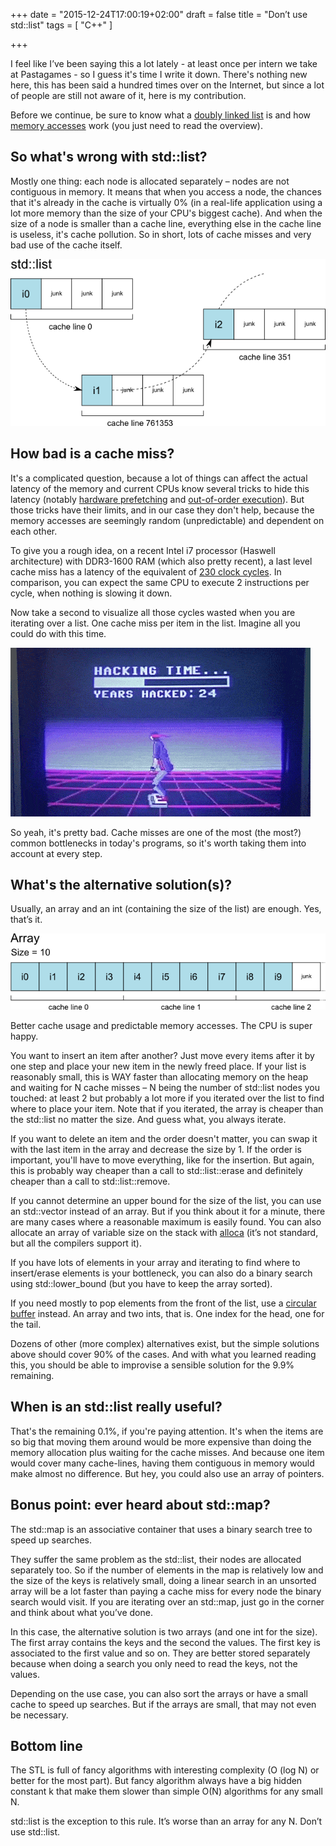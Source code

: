 +++
date = "2015-12-24T17:00:19+02:00"
draft = false
title = "Don’t use std::list"
tags = [ "C++" ]

+++


I feel like I’ve been saying this a lot lately - at least once per intern we take at Pastagames - so I guess it's time I write it down. 
There's nothing new here, this has been said a hundred times over on the Internet,
but since a lot of people are still not aware of it, here is my contribution.

<!--more-->

Before we continue, be sure to know what a [doubly linked list](http://en.wikipedia.org/wiki/Doubly_linked_list) is and how 
[memory accesses](http://en.wikipedia.org/wiki/CPU_cache) work (you just need to read the overview).


## So what's wrong with std::list?

Mostly one thing: each node is allocated separately – nodes are not contiguous in memory. 
It means that when you access a node, the chances that it's already in the cache is virtually 0% 
(in a real-life application using a lot more memory than the size of your CPU's biggest cache). 
And when the size of a node is smaller than a cache line, everything else in the cache line is useless, 
it's cache pollution. So in short, lots of cache misses and very bad use of the cache itself.

![Memory layout of an std::list](images/stdlist.png)

## How bad is a cache miss?

It's a complicated question, because a lot of things can affect the actual latency of the memory and 
current CPUs know several tricks to hide this latency (notably 
[hardware prefetching](https://software.intel.com/en-us/blogs/2009/08/24/what-you-need-to-know-about-prefetching) 
and [out-of-order execution](http://en.wikipedia.org/wiki/Out-of-order_execution)). 
But those tricks have their limits, and in our case they don't help, because the memory accesses are seemingly 
random (unpredictable) and dependent on each other.

To give you a rough idea, on a recent Intel i7 processor (Haswell architecture) with DDR3-1600 RAM (which also pretty recent), 
a last level cache miss has a latency of the equivalent of [230 clock cycles](http://www.7-cpu.com/cpu/Haswell.html). 
In comparison, you can expect the same CPU to execute 2 instructions per cycle, when nothing is slowing it down.

Now take a second to visualize all those cycles wasted when you are iterating over a list. One cache miss per item in the list.
Imagine all you could do with this time.

![Cache misses take a lot of time...](images/Kung-Fury-Time-Hack.gif)

So yeah, it's pretty bad. Cache misses are one of the most (the most?) common bottlenecks in today's programs,
so it's worth taking them into account at every step.


## What's the alternative solution(s)?

Usually, an array and an int (containing the size of the list) are enough. Yes, that’s it.

![Memory layout of an array](images/array.png)

Better cache usage and predictable memory accesses. The CPU is super happy.

You want to insert an item after another? Just move every items after it by one step and place your
new item in the newly freed place. If your list is reasonably small, this is WAY faster than allocating
memory on the heap and waiting for N cache misses – N being the number of std::list nodes you touched: 
at least 2 but probably a lot more if you iterated over the list to find where to place your item. 
Note that if you iterated, the array is cheaper than the std::list no matter the size. And guess what, 
you always iterate.

If you want to delete an item and the order doesn't matter, you can swap it with the last item in the array 
and decrease the size by 1. If the order is important, you'll have to move everything, like for the insertion. 
But again, this is probably way cheaper than a call to std::list::erase and definitely cheaper than a call 
to std::list::remove.

If you cannot determine an upper bound for the size of the list, you can use an std::vector instead of an array. 
But if you think about it for a minute, there are many cases where a reasonable maximum is easily found. You 
can also allocate an array of variable size on the stack with [alloca](https://msdn.microsoft.com/en-us/library/wb1s57t5.aspx)
(it’s not standard, but all the compilers support it).

If you have lots of elements in your array and iterating to find where to insert/erase elements is your bottleneck, 
you can also do a binary search using std::lower_bound (but you have to keep the array sorted).

If you need mostly to pop elements from the front of the list, use a [circular buffer](http://en.wikipedia.org/wiki/Circular_buffer)
instead. An array and two ints, that is. One index for the head, one for the tail.

Dozens of other (more complex) alternatives exist, but the simple solutions above should cover 90% of 
the cases. And with what you learned reading this, you should be able to improvise a sensible solution for the 9.9% remaining.


## When is an std::list really useful?

That's the remaining 0.1%, if you're paying attention. It's when the items are so big that moving them around 
would be more expensive than doing the memory allocation plus waiting for the cache misses. And because one 
item would cover many cache-lines, having them contiguous in memory would make almost no difference. 
But hey, you could also use an array of pointers.


## Bonus point: ever heard about std::map?

The std::map is an associative container that uses a binary search tree to speed up searches.

They suffer the same problem as the std::list, their nodes are allocated separately too. 
So if the number of elements in the map is relatively low and the size of the keys is relatively small, 
doing a linear search in an unsorted array will be a lot faster than paying a cache miss for every node 
the binary search would visit. If you are iterating over an std::map, just go in the corner and think about what you’ve done.

In this case, the alternative solution is two arrays (and one int for the size). The first array 
contains the keys and the second the values. The first key is associated to the first value and so on. 
They are better stored separately because when doing a search you only need to read the keys, not the values.

Depending on the use case, you can also sort the arrays or have a small cache to speed up searches. 
But if the arrays are small, that may not even be necessary.


## Bottom line

The STL is full of fancy algorithms with interesting complexity (O (log N) or better for the most part). 
But fancy algorithm always have a big hidden constant k that make them slower than simple O(N) algorithms for any small N.

std::list is the exception to this rule. It’s worse than an array for any N. Don’t use std::list.


